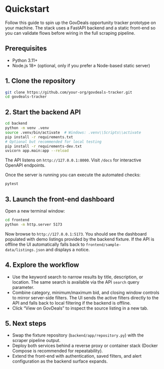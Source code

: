 # Quickstart

Follow this guide to spin up the GovDeals opportunity tracker prototype on your machine. The stack uses a FastAPI backend and a static front-end so you can validate flows before wiring in the full scraping pipeline.

## Prerequisites

- Python 3.11+
- Node.js 18+ (optional, only if you prefer a Node-based static server)

## 1. Clone the repository

```bash
git clone https://github.com/your-org/govdeals-tracker.git
cd govdeals-tracker
```

## 2. Start the backend API

```bash
cd backend
python -m venv .venv
source .venv/bin/activate  # Windows: .venv\\Scripts\\activate
pip install -r requirements.txt
# Optional but recommended for local testing
pip install -r requirements-dev.txt
uvicorn app.main:app --reload
```

The API listens on `http://127.0.0.1:8000`. Visit `/docs` for interactive OpenAPI endpoints.

Once the server is running you can execute the automated checks:

```bash
pytest
```

## 3. Launch the front-end dashboard

Open a new terminal window:

```bash
cd frontend
python -m http.server 5173
```

Now browse to `http://127.0.0.1:5173`. You should see the dashboard populated with demo listings provided by the backend fixture. If the API is offline the UI automatically falls back to `frontend/sample-data/listings.json` and displays a notice.

## 4. Explore the workflow

- Use the keyword search to narrow results by title, description, or location. The same search is available via the API `search` query parameter.
- Combine category, minimum/maximum bid, and closing window controls to mirror server-side filters. The UI sends the active filters directly to the API and falls back to local filtering if the backend is offline.
- Click “View on GovDeals” to inspect the source listing in a new tab.

## 5. Next steps

- Swap the fixture repository (`backend/app/repository.py`) with the scraper pipeline output.
- Deploy both services behind a reverse proxy or container stack (Docker Compose is recommended for repeatability).
- Extend the front-end with authentication, saved filters, and alert configuration as the backend surface expands.
